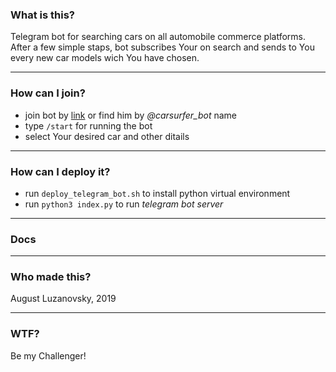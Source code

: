 ### What is this?   
Telegram bot for searching cars on all automobile commerce platforms.
After a few simple staps, bot subscribes Your on search and sends to You every new car models wich You have chosen.

***

### How can I join?

* join bot by [link](t.me/carsurfing_bot) or find him by *@carsurfer_bot* name
* type `/start` for running the bot
* select Your desired car and other ditails

***

### How can I deploy it?

* run `deploy_telegram_bot.sh` to install python virtual environment
* run `python3 index.py` to run *telegram bot server*

***

### Docs

***

### Who made this?
August Luzanovsky, 2019

***

### WTF?
Be my Challenger!
